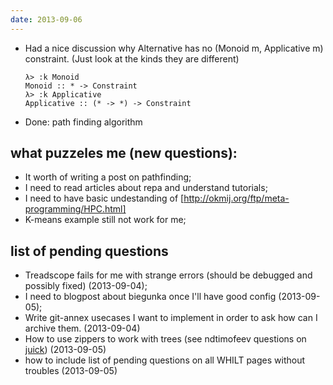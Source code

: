 ```yaml
---
date: 2013-09-06
---
```


  * Had a nice discussion why Alternative has no (Monoid m, Applicative m) constraint.
    (Just look at the kinds they are different)

        λ> :k Monoid
        Monoid :: * -> Constraint
        λ> :k Applicative
        Applicative :: (* -> *) -> Constraint

  * Done: path finding algorithm


## what puzzeles me (new questions):
  
  * It worth of writing a post on pathfinding;
  * I need to read articles about repa and understand tutorials;
  * I need to have basic undestanding of [http://okmij.org/ftp/meta-programming/HPC.html]
  * K-means example still not work for me;

## list of pending questions
  * Treadscope fails for me with strange errors (should be debugged and possibly fixed) (2013-09-04);
  * I need to blogpost about biegunka once I'll have good config (2013-09-05);
  * Write git-annex usecases I want to implement in order to ask how can I archive them. (2013-09-04)
  * How to use zippers to work with trees (see ndtimofeev questions on [juick](http://juick.com/ndtimofeev/2504504)) (2013-09-05)
  * how to include list of pending questions on all WHILT pages without troubles (2013-09-05)
